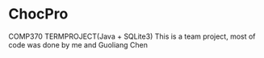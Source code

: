 # ChocPro
COMP370 TERMPROJECT(Java + SQLite3)
This is a team project, most of code was done by me and Guoliang Chen
